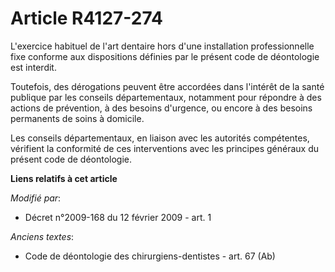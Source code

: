 # Article R4127-274

L'exercice habituel de l'art dentaire hors d'une installation professionnelle fixe conforme aux dispositions définies par le
présent code de déontologie est interdit.

Toutefois, des dérogations peuvent être accordées dans l'intérêt de la santé publique par les conseils départementaux,
notamment pour répondre à des actions de prévention, à des besoins d'urgence, ou encore à des besoins permanents de soins à
domicile.

Les conseils départementaux, en liaison avec les autorités compétentes, vérifient la conformité de ces interventions avec les
principes généraux du présent code de déontologie.

**Liens relatifs à cet article**

_Modifié par_:

  - Décret n°2009-168  du 12 février 2009 - art. 1

_Anciens textes_:

  - Code de déontologie des chirurgiens-dentistes - art. 67 (Ab)
